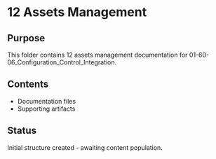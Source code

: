 # 12 Assets Management

## Purpose
This folder contains 12 assets management documentation for 01-60-06_Configuration_Control_Integration.

## Contents
- Documentation files
- Supporting artifacts

## Status
Initial structure created - awaiting content population.
